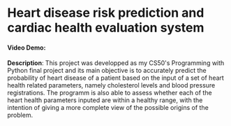 # Heart disease risk prediction and cardiac health evaluation system
#### Video Demo:  <URL HERE>
__Description__: This project was developped as my CS50's Programming with Python final project and its main objective is to accurately predict the probability of heart disease of a patient based on the input of a set of heart health related parameters, namely cholesterol levels and blood pressure registrations. The programm is also able to assess whether each of the heart health parameters inputed are within a healthy range, with the intention of giving a more complete view of the possible origins of the problem.


